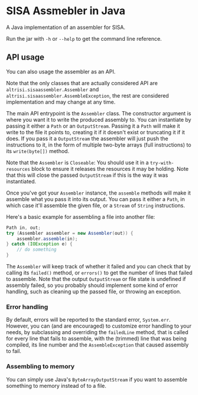 # SISA Assmebler in Java

A Java implementation of an assembler for SISA.

Run the jar with `-h` or `--help` to get the command line reference.

## API usage

You can also usage the assembler as an API.

Note that the only classes that are actually considered API are `altrisi.sisaassembler.Assembler` and `altrisi.sisaassembler.AssembleException`, the rest are considered implementation and may change at any time.

The main API entrypoint is the `Assembler` class. The constructor argument is where you want it to write the produced assembly to.
You can instantiate by passing it either a `Path` or an `OutputStream`. Passing it a `Path` will make it write to the file it points
to, creating it if it doesn't exist or truncating it if it does.
If you pass it a `OutputStream` the assembler will just push the instructions to it, in the form of multiple two-byte arrays (full instructions) to its `write(byte[])` method.

Note that the `Assembler` is `Closeable`: You should use it in a `try-with-resources` block to ensure it releases the resources it may be holding.
Note that this will close the passed `OutputStream` if this is the way it was instantiated.

Once you've got your `Assembler` instance, the `assemble` methods will make it assemble what you pass it into its output. You can pass it
either a `Path`, in which case it'll assemble the given file, or a `Stream` of `String` instructions.

Here's a basic example for assembling a file into another file:

```java
Path in, out;
try (Assembler assembler = new Assembler(out)) {
	assembler.assemble(in);
} catch (IOException e) {
	// do something
}
```

The `Assembler` will keep track of whether it failed and you can check that by calling its `failed()` method, or `errors()` to get the number
of lines that failed to assemble. Note that the output `OutputStream` or file state is undefined if assembly failed, so you probably should implement
some kind of error handling, such as cleaning up the passed file, or throwing an exception.

### Error handling

By default, errors will be reported to the standard error, `System.err`. However, you can (and are encouraged) to customize error handling to your needs,
by subclassing and overriding the `failedLine` method, that is called for every line that fails to assemble, with the (trimmed) line that was being compiled, its line number and the `AssembleException` that caused assembly to fail.

### Assembling to memory

You can simply use Java's `ByteArrayOutputStream` if you want to assemble something to memory instead of to a file.
